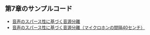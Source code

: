 ## 第7章のサンプルコード

* [音声のスパース性に基づく音源分離](section7/sample_code_c7_1.py)
* [音声のスパース性に基づく音源分離（マイクロホンの間隔40センチ）](section7/sample_code_c7_2.py)
